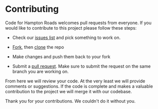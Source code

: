 # Contributing

Code for Hampton Roads welcomes pull requests from everyone. If you would like to contribute to this project please follow these steps:

* Check our [issues list](https://github.com/Code4HR/okcandidate-platform/issues) and pick something to work on.

* [Fork](https://help.github.com/articles/fork-a-repo/), then [clone](https://help.github.com/articles/cloning-a-repository/) the repo

* Make changes and push them back to your fork

* Submit a [pull request](https://github.com/Code4HR/okcandidate-platform/compare/). Make sure to submit the request on the same branch you are working on.

From here we will review your code. At the very least we will provide comments or suggestions. If the code is complete and makes a valuable contribution to the project we will merge it with our codebase.

Thank you for your contributions. We couldn't do it without you.
